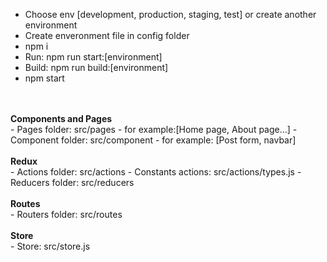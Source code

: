 - Choose env [development, production, staging, test] or create another environment <br/>
- Create enveronment file in config folder <br/>
- npm i <br/>
- Run: npm run start:[environment] <br/>
- Build: npm run build:[environment] <br/>
- npm start <br/>
<br/>
<br/>
<b>Components and Pages</b><br/>
- Pages folder: src/pages - for example:[Home page, About page...]
- Component folder: src/component - for example: [Post form, navbar]
<br/><br/>
<b>Redux</b><br/>
- Actions folder: src/actions 
- Constants actions: src/actions/types.js
- Reducers folder: src/reducers
<br/><br/>
<b>Routes</b><br/>
- Routers folder: src/routes
<br/><br/>
<b>Store</b><br/>
- Store: src/store.js
